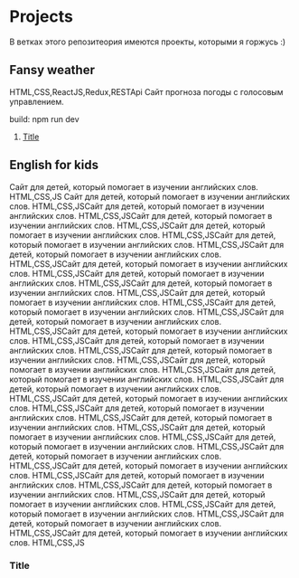 # Projects

В ветках этого репозитеория имеются проекты, которыми я горжусь :)

## Fansy weather

HTML,CSS,ReactJS,Redux,RESTApi
Сайт прогноза погоды с голосовым управлением.

build: npm run dev

1. [Title](#title)

## English for kids

Сайт для детей, который помогает в изучении английских слов. 
HTML,CSS,JS
Сайт для детей, который помогает в изучении английских слов. 
HTML,CSS,JSСайт для детей, который помогает в изучении английских слов. 
HTML,CSS,JSСайт для детей, который помогает в изучении английских слов. 
HTML,CSS,JSСайт для детей, который помогает в изучении английских слов. 
HTML,CSS,JSСайт для детей, который помогает в изучении английских слов. 
HTML,CSS,JSСайт для детей, который помогает в изучении английских слов. 
HTML,CSS,JSСайт для детей, который помогает в изучении английских слов. 
HTML,CSS,JSСайт для детей, который помогает в изучении английских слов. 
HTML,CSS,JSСайт для детей, который помогает в изучении английских слов. 
HTML,CSS,JSСайт для детей, который помогает в изучении английских слов. 
HTML,CSS,JSСайт для детей, который помогает в изучении английских слов. 
HTML,CSS,JSСайт для детей, который помогает в изучении английских слов. 
HTML,CSS,JSСайт для детей, который помогает в изучении английских слов. 
HTML,CSS,JSСайт для детей, который помогает в изучении английских слов. 
HTML,CSS,JSСайт для детей, который помогает в изучении английских слов. 
HTML,CSS,JSСайт для детей, который помогает в изучении английских слов. 
HTML,CSS,JSСайт для детей, который помогает в изучении английских слов. 
HTML,CSS,JSСайт для детей, который помогает в изучении английских слов. 
HTML,CSS,JSСайт для детей, который помогает в изучении английских слов. 
HTML,CSS,JSСайт для детей, который помогает в изучении английских слов. 
HTML,CSS,JSСайт для детей, который помогает в изучении английских слов. 
HTML,CSS,JSСайт для детей, который помогает в изучении английских слов. 
HTML,CSS,JSСайт для детей, который помогает в изучении английских слов. 
HTML,CSS,JSСайт для детей, который помогает в изучении английских слов. 
HTML,CSS,JSСайт для детей, который помогает в изучении английских слов. 
HTML,CSS,JSСайт для детей, который помогает в изучении английских слов. 
HTML,CSS,JSСайт для детей, который помогает в изучении английских слов. 
HTML,CSS,JSСайт для детей, который помогает в изучении английских слов. 
HTML,CSS,JSСайт для детей, который помогает в изучении английских слов. 
HTML,CSS,JSСайт для детей, который помогает в изучении английских слов. 
HTML,CSS,JSСайт для детей, который помогает в изучении английских слов. 
HTML,CSS,JS

### Title
